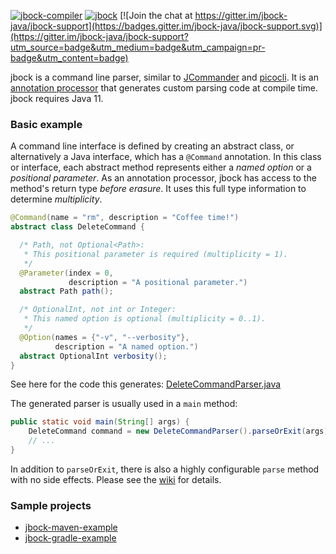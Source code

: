 [![jbock-compiler](https://maven-badges.herokuapp.com/maven-central/io.github.jbock-java/jbock-compiler/badge.svg?color=grey&subject=jbock-compiler)](https://maven-badges.herokuapp.com/maven-central/io.github.jbock-java/jbock-compiler)
[![jbock](https://maven-badges.herokuapp.com/maven-central/io.github.jbock-java/jbock/badge.svg?subject=jbock)](https://maven-badges.herokuapp.com/maven-central/io.github.jbock-java/jbock)
[![Join the chat at https://gitter.im/jbock-java/jbock-support](https://badges.gitter.im/jbock-java/jbock-support.svg)](https://gitter.im/jbock-java/jbock-support?utm_source=badge&utm_medium=badge&utm_campaign=pr-badge&utm_content=badge)

jbock is a command line parser, similar to [JCommander](https://jcommander.org/)
and [picocli](https://github.com/remkop/picocli).
It is an
[annotation processor](https://openjdk.java.net/groups/compiler/processing-code.html)
that generates custom parsing code at compile time. jbock requires Java 11.

### Basic example

A command line interface is defined by creating an abstract class, or alternatively a Java interface,
which has a `@Command` annotation.
In this class or interface, each abstract method represents either a *named option* or a *positional parameter*.
As an annotation processor, jbock has access to the method's return type *before erasure*.
It uses this full type information to determine *multiplicity*.

````java
@Command(name = "rm", description = "Coffee time!")
abstract class DeleteCommand {

  /* Path, not Optional<Path>:
   * This positional parameter is required (multiplicity = 1).
   */
  @Parameter(index = 0,
             description = "A positional parameter.")
  abstract Path path();

  /* OptionalInt, not int or Integer:
   * This named option is optional (multiplicity = 0..1).
   */
  @Option(names = {"-v", "--verbosity"},
          description = "A named option.")
  abstract OptionalInt verbosity();
}
````

See here for the code this generates:
[DeleteCommandParser.java](https://github.com/jbock-java/jbock-docgen/blob/master/src/main/java/com/example/hello/DeleteCommandParser.java)

The generated parser is usually used in a `main` method:

````java
public static void main(String[] args) {
    DeleteCommand command = new DeleteCommandParser().parseOrExit(args);
    // ...
}

````

In addition to `parseOrExit`, there is also a highly configurable `parse` method with no side effects.
Please see the [wiki](https://github.com/h908714124/jbock/wiki) for details.

### Sample projects

* [jbock-maven-example](https://github.com/jbock-java/jbock-maven-example)
* [jbock-gradle-example](https://github.com/jbock-java/jbock-gradle-example)

